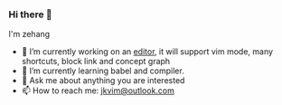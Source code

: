 ### Hi there 👋

I'm zehang

<!--
**jkvim/jkvim** is a ✨ _special_ ✨ repository because its `README.md` (this file) appears on your GitHub profile.

Here are some ideas to get you started:

- 🔭 I’m currently working on ...
- 🌱 I’m currently learning ...
- 👯 I’m looking to collaborate on ...
- 🤔 I’m looking for help with ...
- 💬 Ask me about ...
- 📫 How to reach me: ...
- 😄 Pronouns: ...
- ⚡ Fun fact: ...
-->

- 🔭 I’m currently working on an [editor](https://thunder-web.vercel.app/), it will support vim mode, many shortcuts, block link and concept graph
- 🌱 I’m currently learning babel and compiler.
- 💬 Ask me about anything you are interested
- 📫 How to reach me: jkvim@outlook.com
